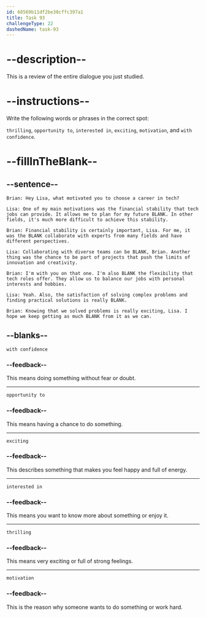 ```yaml
---
id: 68569b11df2be30cffc397a1
title: Task 93
challengeType: 22
dashedName: task-93
---
```


<!-- REVIEW -->

# --description--

This is a review of the entire dialogue you just studied.

# --instructions--

Write the following words or phrases in the correct spot:

`thrilling`, `opportunity to`, `interested in`, `exciting`, `motivation`, and `with confidence`.

# --fillInTheBlank--

## --sentence--

`Brian: Hey Lisa, what motivated you to choose a career in tech?`

`Lisa: One of my main motivations was the financial stability that tech jobs can provide. It allows me to plan for my future BLANK. In other fields, it's much more difficult to achieve this stability.`

`Brian: Financial stability is certainly important, Lisa. For me, it was the BLANK collaborate with experts from many fields and have different perspectives.`

`Lisa: Collaborating with diverse teams can be BLANK, Brian. Another thing was the chance to be part of projects that push the limits of innovation and creativity.`

`Brian: I'm with you on that one. I'm also BLANK the flexibility that tech roles offer. They allow us to balance our jobs with personal interests and hobbies.`

`Lisa: Yeah. Also, the satisfaction of solving complex problems and finding practical solutions is really BLANK.`

`Brian: Knowing that we solved problems is really exciting, Lisa. I hope we keep getting as much BLANK from it as we can.`

## --blanks--

`with confidence`

### --feedback--

This means doing something without fear or doubt.

---

`opportunity to`

### --feedback--

This means having a chance to do something.

---

`exciting`

### --feedback--

This describes something that makes you feel happy and full of energy.

---

`interested in`

### --feedback--

This means you want to know more about something or enjoy it.

---

`thrilling`

### --feedback--

This means very exciting or full of strong feelings.

---

`motivation`

### --feedback--

This is the reason why someone wants to do something or work hard.
